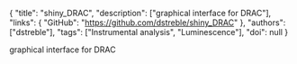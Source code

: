 {
  "title": "shiny_DRAC",
  "description": ["graphical interface for DRAC"],
  "links": {
    "GitHub": "https://github.com/dstreble/shiny_DRAC"
  },
  "authors": ["dstreble"],
  "tags": ["Instrumental analysis", "Luminescence"],
  "doi": null
}

<!-- Generated by csv2md.R – do not edit by hand -->

graphical interface for DRAC